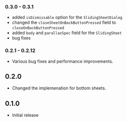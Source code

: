 ### 0.3.0 - 0.3.1
- added `isDismissable` option for the `SlidingSheetDialog`
- changed the `closeSheetOnBackButtonPressed` field to `closeOnBackButtonPressed`
- added `body` and `parallaxSpec` field for the `SlidingSheet`
- bug fixes

### 0.2.1 - 0.2.12
- Various bug fixes and performance improvements.

## 0.2.0
- Changed the implemenation for bottom sheets.

## 0.1.0
- Initial release